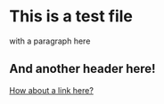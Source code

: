 # This is a test file

with a paragraph here

## And another header here!

[How about a link here?](nienna73.github.io)